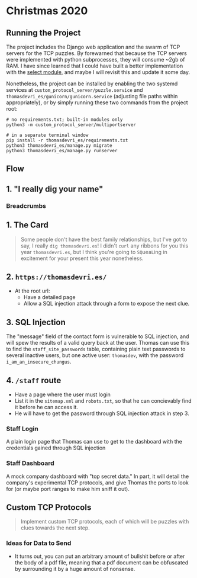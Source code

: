 # Christmas 2020

## Running the Project

The project includes the Django web application and the swarm of TCP servers
for the TCP puzzles. By forewarned that because the TCP servers were
implemented with python subprocesses, they will consume ~2gb of RAM.
I have since learned that I could have built a better implementation
with the [select module,](https://docs.python.org/3/library/select.html)
and maybe I will revisit this and update it some day.

Nonetheless, the project can be installed by enabling the two systemd
services at `custom_protocol_server/puzzle.service` and
`thomasdevri_es/gunicorn/gunicorn.service` (adjusting file paths
within appropriately), or by simply running these two commands from the
project root:

    # no requirements.txt; built-in modules only
    python3 -m custom_protocol_server/multiportserver

    # in a separate terminal window
    pip install -r thomasdevri_es/requirements.txt
    python3 thomasdevri_es/manage.py migrate
    python3 thomasdevri_es/manage.py runserver

## Flow

## 1. "I really dig your name"

### Breadcrumbs

## 1. The Card

> Some people don't have the best family relationships, but I've got to say,
> I really `dig thomasdevri.es`! I didn't `curl` any ribbons for you this year
> `thomasdevri.es`, but I think you're going to `SQ`uea`L`ing in excitement
> for your present this year nonetheless.

## 2. `https://thomasdevri.es/`

- At the root url:
  - Have a detailed page
  - Allow a SQL injection attack through a form to expose the next clue.

## 3. SQL Injection

The "message" field of the contact form is vulnerable to SQL injection,
and will spew the results of a valid query back at the user. Thomas can
use this to find the `staff_site_passwords` table, containing plain
text passwords to several inactive users, but one active user: `thomasdev`,
with the password `i_am_an_insecure_chungus`.

## 4. `/staff` route

- Have a page where the user must login
- List it in the `sitemap.xml` and `robots.txt`, so that he can concievably
  find it before he can access it.
- He will have to get the password through SQL injection attack in step 3.

### Staff Login

A plain login page that Thomas can use to get to the dashboard with the
credentials gained through SQL injection

### Staff Dashboard

A mock company dashboard with "top secret data." In part, it will detail the
company's experimental TCP protocols, and give Thomas the ports to look for
(or maybe port ranges to make him sniff it out).

## Custom TCP Protocols

> Implement custom TCP protocols, each of which will be puzzles with clues
> towards the next step.

### Ideas for Data to Send

- It turns out, you can put an arbitrary amount of bullshit before or after
  the body of a pdf file, meaning that a pdf document can be obfuscated
  by surrounding it by a huge amount of nonsense.
